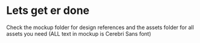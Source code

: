 # Lets get er done
Check the mockup folder for design references and the assets folder for all assets you need (ALL text in mockup is Cerebri Sans font)
